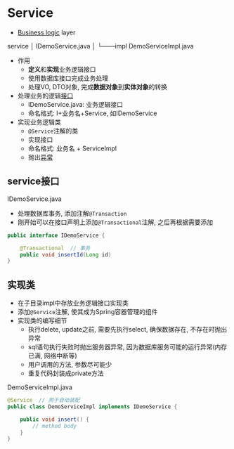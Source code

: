 # Service

- [Business logic](../../projectlogic/projectlogic.md) layer

service
│   IDemoService.java
│
└───impl
        DemoServiceImpl.java

- 作用
  - **定义**和**实现**业务逻辑接口
  - 使用数据库接口完成业务处理
  - 处理VO, DTO对象, 完成**数据对象**到**实体对象**的转换
- 处理业务的逻辑[接口](../java-interface.md)
  - IDemoService.java: 业务逻辑接口
  - 命名格式: I+业务名+Service, 如IDemoService
- 实现业务逻辑类
  - `@Service`注解的类
  - 实现接口
  - 命名格式: 业务名 + ServiceImpl 
  - 抛出[异常](springboot-project-workflow-exception.md)

## service接口

IDemoService.java

- 处理数据库事务, 添加注解`@Transaction`
- 刚开始可以在接口声明上添加`@Transactional`注解, 之后再根据需要添加

```java
public interface IDemoService {

    @Transactional  // 事务
    public void insertId(Long id)
}
```

## 实现类

- 在子目录impl中存放业务逻辑接口实现类
- 添加`@Service`注解, 使其成为Spring容器管理的组件
- 实现类的编写细节
  - 执行delete, update之前, 需要先执行select, 确保数据存在, 不存在时抛出异常
  - sql语句执行失败时抛出服务器异常, 因为数据库服务可能的运行异常(内存已满, 网络中断等)
  - 用户调用的方法, 参数尽可能少
  - 重复代码封装成private方法

DemoServiceImpl.java

```java
@Service  // 用于自动装配
public class DemoServiceImpl implements IDemoService {

    public void insert() {
        // method body
    }
}
```

